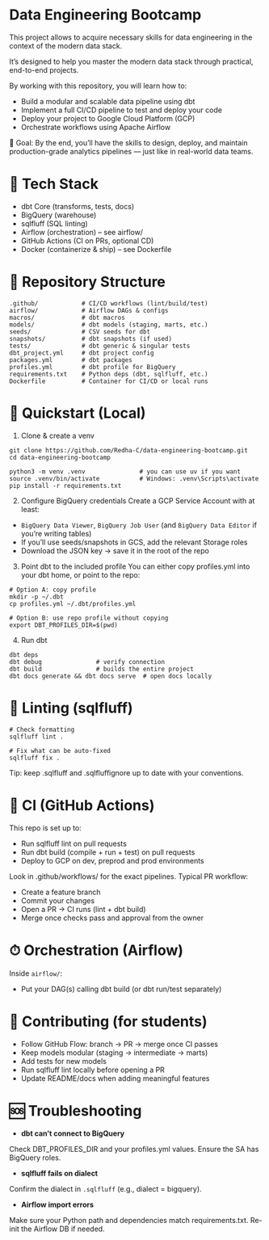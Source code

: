 # Data Engineering Bootcamp

This project allows to acquire necessary skills for data engineering in the context of the modern data stack.

It’s designed to help you master the modern data stack through practical, end-to-end projects.

By working with this repository, you will learn how to:

- Build a modular and scalable data pipeline using dbt
- Implement a full CI/CD pipeline to test and deploy your code
- Deploy your project to Google Cloud Platform (GCP)
- Orchestrate workflows using Apache Airflow

📍 Goal: By the end, you’ll have the skills to design, deploy, and maintain production-grade analytics pipelines — just like in real-world data teams.

# 🧰 Tech Stack
- dbt Core (transforms, tests, docs)
- BigQuery (warehouse)
- sqlfluff (SQL linting)
- Airflow (orchestration) – see airflow/
- GitHub Actions (CI on PRs, optional CD)
- Docker (containerize & ship) – see Dockerfile

# 📁 Repository Structure
```
.github/            # CI/CD workflows (lint/build/test)   
airflow/            # Airflow DAGs & configs
macros/             # dbt macros
models/             # dbt models (staging, marts, etc.)
seeds/              # CSV seeds for dbt
snapshots/          # dbt snapshots (if used)
tests/              # dbt generic & singular tests
dbt_project.yml     # dbt project config
packages.yml        # dbt packages
profiles.yml        # dbt profile for BigQuery
requirements.txt    # Python deps (dbt, sqlfluff, etc.)
Dockerfile          # Container for CI/CD or local runs
````

# 🚀 Quickstart (Local)
1) Clone & create a venv

```
git clone https://github.com/Redha-C/data-engineering-bootcamp.git
cd data-engineering-bootcamp

python3 -m venv .venv               # you can use uv if you want
source .venv/bin/activate           # Windows: .venv\Scripts\activate
pip install -r requirements.txt
````

2) Configure BigQuery credentials
Create a GCP Service Account with at least:

- `BigQuery Data Viewer`, `BigQuery Job User` (and `BigQuery Data Editor` if you’re writing tables)
- If you’ll use seeds/snapshots in GCS, add the relevant Storage roles
- Download the JSON key → save it in the root of the repo

3) Point dbt to the included profile
You can either copy profiles.yml into your dbt home, or point to the repo:

```
# Option A: copy profile
mkdir -p ~/.dbt
cp profiles.yml ~/.dbt/profiles.yml

# Option B: use repo profile without copying
export DBT_PROFILES_DIR=$(pwd)
```

4) Run dbt
```
dbt deps
dbt debug               # verify connection
dbt build               # builds the entire project
dbt docs generate && dbt docs serve  # open docs locally
```

# 🧪 Linting (sqlfluff)
```
# Check formatting
sqlfluff lint .

# Fix what can be auto-fixed
sqlfluff fix .
```
Tip: keep .sqlfluff and .sqlfluffignore up to date with your conventions.

# 🐙 CI (GitHub Actions)
This repo is set up to:

- Run sqlfluff lint on pull requests
- Run dbt build (compile + run + test) on pull requests
- Deploy to GCP on dev, preprod and prod environments

Look in .github/workflows/ for the exact pipelines.
Typical PR workflow:

- Create a feature branch
- Commit your changes
- Open a PR → CI runs (lint + dbt build)
- Merge once checks pass and approval from the owner

# ⏱ Orchestration (Airflow)
Inside `airflow/`:
- Put your DAG(s) calling dbt build (or dbt run/test separately)


# 🧭 Contributing (for students)
- Follow GitHub Flow: branch → PR → merge once CI passes
- Keep models modular (staging → intermediate → marts)
- Add tests for new models
- Run sqlfluff lint locally before opening a PR
- Update README/docs when adding meaningful features

# 🆘 Troubleshooting
- **dbt can’t connect to BigQuery**

Check DBT_PROFILES_DIR and your profiles.yml values. Ensure the SA has BigQuery roles.

- **sqlfluff fails on dialect**

Confirm the dialect in `.sqlfluff` (e.g., dialect = bigquery).

- **Airflow import errors**

Make sure your Python path and dependencies match requirements.txt. Re-init the Airflow DB if needed.
